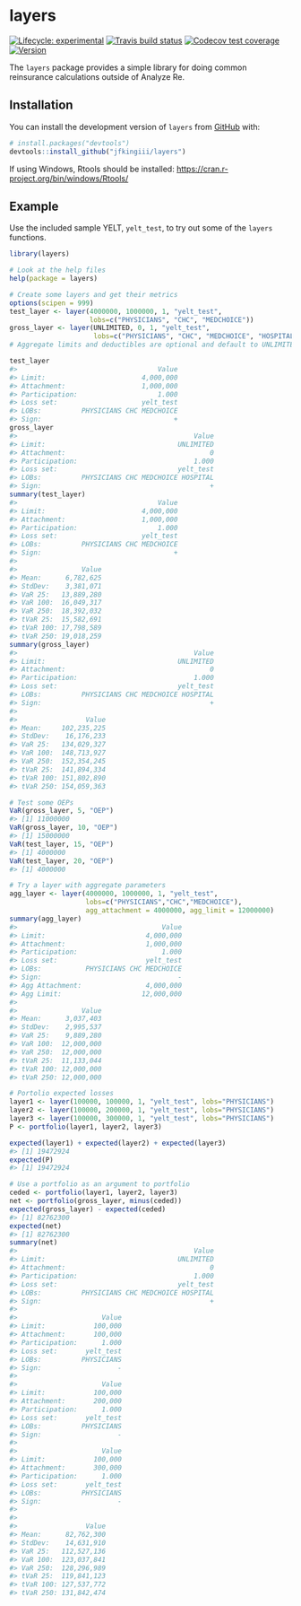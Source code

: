 
<!-- README.md is generated from README.Rmd. Please edit that file -->

# layers

<!-- badges: start -->

[![Lifecycle:
experimental](https://img.shields.io/badge/lifecycle-experimental-orange.svg)](https://www.tidyverse.org/lifecycle/#experimental)
[![Travis build
status](https://travis-ci.com/jfkingiii/layers.svg?branch=master)](https://travis-ci.com/jfkingiii/layers)
[![Codecov test
coverage](https://codecov.io/gh/jfkingiii/layers/branch/master/graph/badge.svg)](https://codecov.io/gh/jfkingiii/layers?branch=master)
[![Version](https://img.shields.io/github/v/tag/jfkingiii/layers?label=Version)](https://github.com/jfkingiii/layers/tags)
<!-- badges: end -->

The `layers` package provides a simple library for doing common
reinsurance calculations outside of Analyze Re.

## Installation

You can install the development version of `layers` from
[GitHub](https://github.com/) with:

``` r
# install.packages("devtools")
devtools::install_github("jfkingiii/layers")
```

If using Windows, Rtools should be installed:
<https://cran.r-project.org/bin/windows/Rtools/>

## Example

Use the included sample YELT, `yelt_test`, to try out some of the
`layers` functions.

``` r
library(layers)

# Look at the help files
help(package = layers)

# Create some layers and get their metrics
options(scipen = 999)
test_layer <- layer(4000000, 1000000, 1, "yelt_test",
                    lobs=c("PHYSICIANS", "CHC", "MEDCHOICE"))
gross_layer <- layer(UNLIMITED, 0, 1, "yelt_test",
                     lobs=c("PHYSICIANS", "CHC", "MEDCHOICE", "HOSPITAL"))
# Aggregate limits and deductibles are optional and default to UNLIMITED and 0.

test_layer
#>                                   Value
#> Limit:                        4,000,000
#> Attachment:                   1,000,000
#> Participation:                    1.000
#> Loss set:                     yelt_test
#> LOBs:          PHYSICIANS CHC MEDCHOICE
#> Sign:                                 +
gross_layer
#>                                            Value
#> Limit:                                 UNLIMITED
#> Attachment:                                    0
#> Participation:                             1.000
#> Loss set:                              yelt_test
#> LOBs:          PHYSICIANS CHC MEDCHOICE HOSPITAL
#> Sign:                                          +
summary(test_layer)
#>                                   Value
#> Limit:                        4,000,000
#> Attachment:                   1,000,000
#> Participation:                    1.000
#> Loss set:                     yelt_test
#> LOBs:          PHYSICIANS CHC MEDCHOICE
#> Sign:                                 +
#> 
#>                Value
#> Mean:      6,782,625
#> StdDev:    3,381,071
#> VaR 25:   13,889,280
#> VaR 100:  16,049,317
#> VaR 250:  18,392,032
#> tVaR 25:  15,582,691
#> tVaR 100: 17,798,589
#> tVaR 250: 19,018,259
summary(gross_layer)
#>                                            Value
#> Limit:                                 UNLIMITED
#> Attachment:                                    0
#> Participation:                             1.000
#> Loss set:                              yelt_test
#> LOBs:          PHYSICIANS CHC MEDCHOICE HOSPITAL
#> Sign:                                          +
#> 
#>                 Value
#> Mean:     102,235,225
#> StdDev:    16,176,233
#> VaR 25:   134,029,327
#> VaR 100:  148,713,927
#> VaR 250:  152,354,245
#> tVaR 25:  141,894,334
#> tVaR 100: 151,802,890
#> tVaR 250: 154,059,363

# Test some OEPs
VaR(gross_layer, 5, "OEP")
#> [1] 11000000
VaR(gross_layer, 10, "OEP")
#> [1] 15000000
VaR(test_layer, 15, "OEP")
#> [1] 4000000
VaR(test_layer, 20, "OEP")
#> [1] 4000000

# Try a layer with aggregate parameters
agg_layer <- layer(4000000, 1000000, 1, "yelt_test",
                   lobs=c("PHYSICIANS","CHC","MEDCHOICE"),
                   agg_attachment = 4000000, agg_limit = 12000000)
summary(agg_layer)
#>                                    Value
#> Limit:                         4,000,000
#> Attachment:                    1,000,000
#> Participation:                     1.000
#> Loss set:                      yelt_test
#> LOBs:           PHYSICIANS CHC MEDCHOICE
#> Sign:                                  -
#> Agg Attachment:                4,000,000
#> Agg Limit:                    12,000,000
#> 
#>                Value
#> Mean:      3,037,403
#> StdDev:    2,995,537
#> VaR 25:    9,889,280
#> VaR 100:  12,000,000
#> VaR 250:  12,000,000
#> tVaR 25:  11,133,044
#> tVaR 100: 12,000,000
#> tVaR 250: 12,000,000

# Portolio expected losses
layer1 <- layer(100000, 100000, 1, "yelt_test", lobs="PHYSICIANS")
layer2 <- layer(100000, 200000, 1, "yelt_test", lobs="PHYSICIANS")
layer3 <- layer(100000, 300000, 1, "yelt_test", lobs="PHYSICIANS")
P <- portfolio(layer1, layer2, layer3)

expected(layer1) + expected(layer2) + expected(layer3)
#> [1] 19472924
expected(P)
#> [1] 19472924

# Use a portfolio as an argument to portfolio
ceded <- portfolio(layer1, layer2, layer3)
net <- portfolio(gross_layer, minus(ceded))
expected(gross_layer) - expected(ceded)
#> [1] 82762300
expected(net)
#> [1] 82762300
summary(net)
#>                                            Value
#> Limit:                                 UNLIMITED
#> Attachment:                                    0
#> Participation:                             1.000
#> Loss set:                              yelt_test
#> LOBs:          PHYSICIANS CHC MEDCHOICE HOSPITAL
#> Sign:                                          +
#> 
#>                     Value
#> Limit:            100,000
#> Attachment:       100,000
#> Participation:      1.000
#> Loss set:       yelt_test
#> LOBs:          PHYSICIANS
#> Sign:                   -
#> 
#>                     Value
#> Limit:            100,000
#> Attachment:       200,000
#> Participation:      1.000
#> Loss set:       yelt_test
#> LOBs:          PHYSICIANS
#> Sign:                   -
#> 
#>                     Value
#> Limit:            100,000
#> Attachment:       300,000
#> Participation:      1.000
#> Loss set:       yelt_test
#> LOBs:          PHYSICIANS
#> Sign:                   -
#> 
#> 
#>                 Value
#> Mean:      82,762,300
#> StdDev:    14,631,910
#> VaR 25:   112,527,136
#> VaR 100:  123,037,841
#> VaR 250:  128,296,989
#> tVaR 25:  119,841,123
#> tVaR 100: 127,537,772
#> tVaR 250: 131,842,474
```
